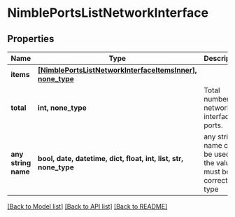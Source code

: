 # NimblePortsListNetworkInterface


## Properties
Name | Type | Description | Notes
------------ | ------------- | ------------- | -------------
**items** | [**[NimblePortsListNetworkInterfaceItemsInner], none_type**](NimblePortsListNetworkInterfaceItemsInner.md) |  | [optional] 
**total** | **int, none_type** | Total number of network interface ports. | [optional] 
**any string name** | **bool, date, datetime, dict, float, int, list, str, none_type** | any string name can be used but the value must be the correct type | [optional]

[[Back to Model list]](../README.md#documentation-for-models) [[Back to API list]](../README.md#documentation-for-api-endpoints) [[Back to README]](../README.md)


